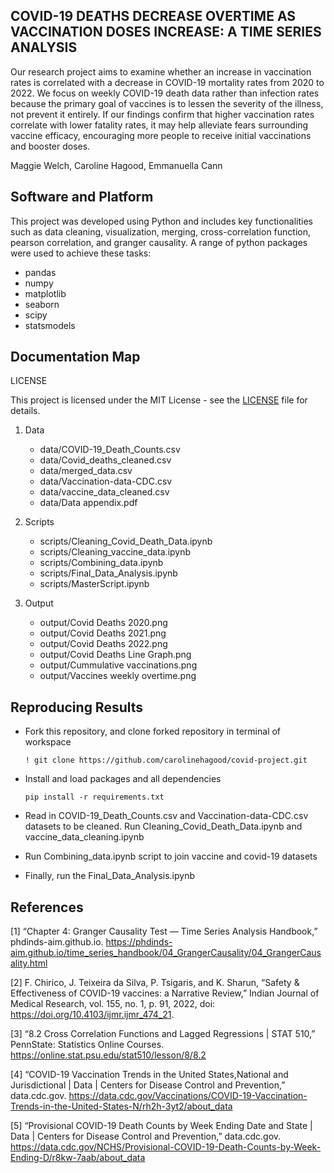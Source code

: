 ## COVID-19 DEATHS DECREASE OVERTIME AS VACCINATION DOSES INCREASE: A TIME SERIES ANALYSIS
Our research project aims to examine whether an increase in vaccination rates is correlated with a decrease in COVID-19 mortality rates from 2020 to 2022. We focus on weekly COVID-19 death data rather than infection rates because the primary goal of vaccines is to lessen the severity of the illness, not prevent it entirely. If our findings confirm that higher vaccination rates correlate with lower fatality rates, it may help alleviate fears surrounding vaccine efficacy, encouraging more people to receive initial vaccinations and booster doses.


 Maggie Welch, Caroline Hagood, Emmanuella Cann


## Software and Platform

This project was developed using Python and includes key functionalities such as data cleaning, visualization, merging, cross-correlation function, pearson correlation, and granger causality. A range of python packages were used to achieve these tasks:

- pandas
- numpy
- matplotlib
- seaborn
- scipy
- statsmodels
  
## Documentation Map

LICENSE

This project is licensed under the MIT License - see the [LICENSE](https://github.com/carolinehagood/covid-project/blob/main/LICENSE) file for details.

1. Data
   - data/COVID-19_Death_Counts.csv
   - data/Covid_deaths_cleaned.csv
   - data/merged_data.csv
   - data/Vaccination-data-CDC.csv
   - data/vaccine_data_cleaned.csv
   - data/Data appendix.pdf


2. Scripts
   - scripts/Cleaning_Covid_Death_Data.ipynb
   - scripts/Cleaning_vaccine_data.ipynb
   - scripts/Combining_data.ipynb
   - scripts/Final_Data_Analysis.ipynb
   - scripts/MasterScript.ipynb
  
     
3. Output
   - output/Covid Deaths 2020.png
   - output/Covid Deaths 2021.png
   - output/Covid Deaths 2022.png
   - output/Covid Deaths Line Graph.png
   - output/Cummulative vaccinations.png
   - output/Vaccines weekly overtime.png
  
   


## Reproducing Results

- Fork this repository, and clone forked repository in terminal of workspace

  ```! git clone https://github.com/carolinehagood/covid-project.git```

- Install and load packages and all dependencies

  ```pip install -r requirements.txt ```
  
- Read in COVID-19_Death_Counts.csv and Vaccination-data-CDC.csv datasets to be cleaned. Run Cleaning_Covid_Death_Data.ipynb and vaccine_data_cleaning.ipynb
  
- Run Combining_data.ipynb script to join vaccine and covid-19 datasets
  
- Finally, run the Final_Data_Analysis.ipynb 


## References

[1] “Chapter 4: Granger Causality Test — Time Series Analysis Handbook,” phdinds-aim.github.io. https://phdinds-aim.github.io/time_series_handbook/04_GrangerCausality/04_GrangerCausality.html


[2] F. Chirico, J. Teixeira da Silva, P. Tsigaris, and K. Sharun, “Safety & Effectiveness of COVID-19 vaccines: a Narrative Review,” Indian Journal of Medical Research, vol. 155, no. 1, p. 91, 2022, doi: https://doi.org/10.4103/ijmr.ijmr_474_21. 


[3] “8.2 Cross Correlation Functions and Lagged Regressions | STAT 510,” PennState: Statistics Online Courses. https://online.stat.psu.edu/stat510/lesson/8/8.2


[4] “COVID-19 Vaccination Trends in the United States,National and Jurisdictional | Data | Centers for Disease Control and Prevention,” data.cdc.gov. https://data.cdc.gov/Vaccinations/COVID-19-Vaccination-Trends-in-the-United-States-N/rh2h-3yt2/about_data


[5] “Provisional COVID-19 Death Counts by Week Ending Date and State | Data | Centers for Disease Control and Prevention,” data.cdc.gov. https://data.cdc.gov/NCHS/Provisional-COVID-19-Death-Counts-by-Week-Ending-D/r8kw-7aab/about_data
‌
